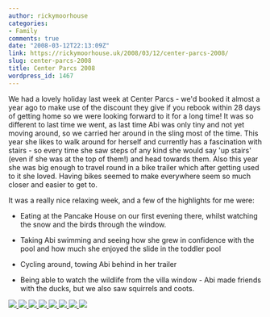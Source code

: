 ```yaml
---
author: rickymoorhouse
categories:
- Family
comments: true
date: "2008-03-12T22:13:09Z"
link: https://rickymoorhouse.uk/2008/03/12/center-parcs-2008/
slug: center-parcs-2008
title: Center Parcs 2008
wordpress_id: 1467
---
```


We had a lovely holiday last week at Center Parcs - we'd booked it almost a year ago to make use of the discount they give if you rebook within 28 days of getting home so we were looking forward to it for a long time! It was so different to last time we went, as last time Abi was only tiny and not yet moving around, so we carried her around in the sling most of the time. This year she likes to walk around for herself and currently has a fascination with stairs - so every time she saw steps of any kind she would say 'up stairs' (even if she was at the top of them!) and head towards them. Also this year she was big enough to travel round in a bike trailer which after getting used to it she loved. Having bikes seemed to make everywhere seem so much closer and easier to get to.





It was a really nice relaxing week, and a few of the highlights for me were:






  * Eating at the Pancake House on our first evening there, whilst watching the snow and the birds through the window.


  * Taking Abi swimming and seeing how she grew in confidence with the pool and how much she enjoyed the slide in the toddler pool


  * Cycling around, towing Abi behind in her trailer


  * Being able to watch the wildlife from the villa window - Abi made friends with the ducks, but we also saw squirrels and coots.





[  ![](/ricky/images/blog/centerparcs3.png)  ](/ricky/images/blog/centerparcs3.jpg)  [  ![](/ricky/images/blog/centerparcs4.png)  ](/ricky/images/blog/centerparcs4.jpg)  [  ![](/ricky/images/blog/centerparcs5.png)  ](/ricky/images/blog/centerparcs5.jpg)  [  ![](/ricky/images/blog/centerparcs6.png)  ](/ricky/images/blog/centerparcs6.jpg)  [  ![](/ricky/images/blog/centerparcs7.png)  ](/ricky/images/blog/centerparcs7.jpg)  [  ![](/ricky/images/blog/centerparcs8.png)  ](/ricky/images/blog/centerparcs8.jpg)  [  ![](/ricky/images/blog/centerparcs2.png)  ](/ricky/images/blog/centerparcs2.jpg)  [  ![](/ricky/images/blog/centerparcs1.png)  ](/ricky/images/blog/centerparcs1.jpg)

